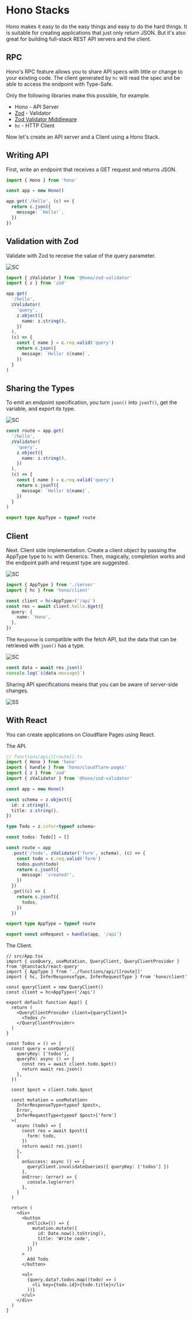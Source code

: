 # Hono Stacks

Hono makes it easy to do the easy things and easy to do the hard things.
It is suitable for creating applications that just only return JSON.
But it's also great for building full-stack REST API servers and the client.

## RPC

Hono's RPC feature allows you to share API specs with little or change to your existing code.
The client generated by `hc` will read the spec and be able to access the endpoint with Type-Safe.

Only the following libraries make this possible, for example.

- Hono - API Server
- [Zod](https://zod.dev) - Validator
- [Zod Validator Middleware](https://github.com/honojs/middleware/tree/main/packages/zod-validator)
- `hc` - HTTP Client

Now let's create an API server and a Client using a Hono Stack.

## Writing API

First, write an endpoint that receives a GET request and returns JSON.

```ts
import { Hono } from 'hono'

const app = new Hono()

app.get('/hello', (c) => {
  return c.json({
    message: `Hello!`,
  })
})
```

## Validation with Zod

Validate with Zod to receive the value of the query parameter.

![SC](/images/sc01.gif)

```ts
import { zValidator } from '@hono/zod-validator'
import { z } from 'zod'

app.get(
  '/hello',
  zValidator(
    'query',
    z.object({
      name: z.string(),
    })
  ),
  (c) => {
    const { name } = c.req.valid('query')
    return c.json({
      message: `Hello! ${name}`,
    })
  }
)
```

## Sharing the Types

To emit an endpoint specification, you turn `json()` into `jsonT()`, get the variable, and export its type.

![SC](/images/sc02.gif)

```ts
const route = app.get(
  '/hello',
  zValidator(
    'query',
    z.object({
      name: z.string(),
    })
  ),
  (c) => {
    const { name } = c.req.valid('query')
    return c.jsonT({
      message: `Hello! ${name}`,
    })
  }
)

export type AppType = typeof route
```

## Client

Next. Client side implementation.
Create a client object by passing the AppType type to `hc` with Generics.
Then, magically, completion works and the endpoint path and request type are suggested.

![SC](/images/sc03.gif)

```ts
import { AppType } from './server'
import { hc } from 'hono/client'

const client = hc<AppType>('/api')
const res = await client.hello.$get({
  query: {
    name: 'Hono',
  },
})
```

The `Response` is compatible with the fetch API, but the data that can be retrieved with `json()` has a type.

![SC](/images/sc04.gif)

```ts
const data = await res.json()
console.log(`${data.message}`)
```

Sharing API specifications means that you can be aware of server-side changes.

![SS](/images/ss03.png)

## With React

You can create applications on Cloudflare Pages using React.

The API.

```ts
// functions/api/[[route]].ts
import { Hono } from 'hono'
import { handle } from 'hono/cloudflare-pages'
import { z } from 'zod'
import { zValidator } from '@hono/zod-validator'

const app = new Hono()

const schema = z.object({
  id: z.string(),
  title: z.string(),
})

type Todo = z.infer<typeof schema>

const todos: Todo[] = []

const route = app
  .post('/todo', zValidator('form', schema), (c) => {
    const todo = c.req.valid('form')
    todos.push(todo)
    return c.jsonT({
      message: 'created!',
    })
  })
  .get((c) => {
    return c.jsonT({
      todos,
    })
  })

export type AppType = typeof route

export const onRequest = handle(app, '/api')
```

The Client.

```tsx
// src/App.tsx
import { useQuery, useMutation, QueryClient, QueryClientProvider } from '@tanstack/react-query'
import { AppType } from '../functions/api/[[route]]'
import { hc, InferResponseType, InferRequestType } from 'hono/client'

const queryClient = new QueryClient()
const client = hc<AppType>('/api')

export default function App() {
  return (
    <QueryClientProvider client={queryClient}>
      <Todos />
    </QueryClientProvider>
  )
}

const Todos = () => {
  const query = useQuery({
    queryKey: ['todos'],
    queryFn: async () => {
      const res = await client.todo.$get()
      return await res.json()
    },
  })

  const $post = client.todo.$post

  const mutation = useMutation<
    InferResponseType<typeof $post>,
    Error,
    InferRequestType<typeof $post>['form']
  >(
    async (todo) => {
      const res = await $post({
        form: todo,
      })
      return await res.json()
    },
    {
      onSuccess: async () => {
        queryClient.invalidateQueries({ queryKey: ['todos'] })
      },
      onError: (error) => {
        console.log(error)
      },
    }
  )

  return (
    <div>
      <button
        onClick={() => {
          mutation.mutate({
            id: Date.now().toString(),
            title: 'Write code',
          })
        }}
      >
        Add Todo
      </button>

      <ul>
        {query.data?.todos.map((todo) => (
          <li key={todo.id}>{todo.title}</li>
        ))}
      </ul>
    </div>
  )
}
```
